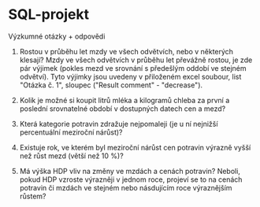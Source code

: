 # SQL-projekt
Výzkumné otázky + odpovědi

1. Rostou v průběhu let mzdy ve všech odvětvích, nebo v některých klesají?
Mzdy ve všech odvětvích v průběhu let převážně rostou, je zde pár výjimek (pokles mezd ve srovnání s předešlým oddobí ve stejném odvětví).
Tyto výjimky jsou uvedeny v přiloženém excel soubour, list "Otázka č. 1", sloupec ("Result comment" - "decrease").

2. Kolik je možné si koupit litrů mléka a kilogramů chleba za první a poslední srovnatelné období v dostupných datech cen a mezd?


3. Která kategorie potravin zdražuje nejpomaleji (je u ní nejnižší percentuální meziroční nárůst)?


4. Existuje rok, ve kterém byl meziroční nárůst cen potravin výrazně vyšší než růst mezd (větší než 10 %)?


5. Má výška HDP vliv na změny ve mzdách a cenách potravin? Neboli, pokud HDP vzroste výrazněji v jednom roce, projeví se to na cenách potravin či mzdách ve stejném nebo násdujícím roce výraznějším růstem?
